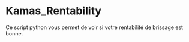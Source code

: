 # Kamas_Rentability
Ce script python vous permet de voir si votre rentabilité de brissage est bonne.
